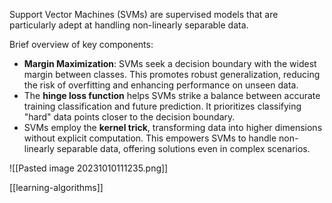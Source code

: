 Support Vector Machines (SVMs) are supervised models that are particularly adept at handling non-linearly separable data. 

Brief overview of key components:
- **Margin Maximization**: SVMs seek a decision boundary with the widest margin between classes. This promotes robust generalization, reducing the risk of overfitting and enhancing performance on unseen data.
- The **hinge loss function** helps SVMs strike a balance between accurate training classification and future prediction. It prioritizes classifying "hard" data points closer to the decision boundary.
- SVMs employ the **kernel trick**, transforming data into higher dimensions without explicit computation. This empowers SVMs to handle non-linearly separable data, offering solutions even in complex scenarios.

![[Pasted image 20231010111235.png]]

[[learning-algorithms]]